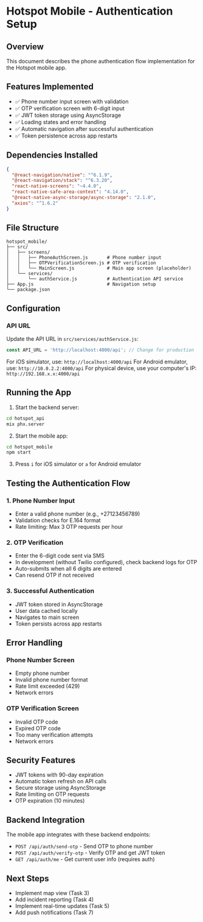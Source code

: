 # Hotspot Mobile - Authentication Setup

## Overview
This document describes the phone authentication flow implementation for the Hotspot mobile app.

## Features Implemented
- ✅ Phone number input screen with validation
- ✅ OTP verification screen with 6-digit input
- ✅ JWT token storage using AsyncStorage
- ✅ Loading states and error handling
- ✅ Automatic navigation after successful authentication
- ✅ Token persistence across app restarts

## Dependencies Installed
```json
{
  "@react-navigation/native": "^6.1.9",
  "@react-navigation/stack": "^6.3.20",
  "react-native-screens": "~4.4.0",
  "react-native-safe-area-context": "4.14.0",
  "@react-native-async-storage/async-storage": "2.1.0",
  "axios": "^1.6.2"
}
```

## File Structure
```
hotspot_mobile/
├── src/
│   ├── screens/
│   │   ├── PhoneAuthScreen.js       # Phone number input
│   │   ├── OTPVerificationScreen.js # OTP verification
│   │   └── MainScreen.js            # Main app screen (placeholder)
│   └── services/
│       └── authService.js           # Authentication API service
├── App.js                           # Navigation setup
└── package.json
```

## Configuration

### API URL
Update the API URL in `src/services/authService.js`:
```javascript
const API_URL = 'http://localhost:4000/api'; // Change for production
```

For iOS simulator, use: `http://localhost:4000/api`
For Android emulator, use: `http://10.0.2.2:4000/api`
For physical device, use your computer's IP: `http://192.168.x.x:4000/api`

## Running the App

1. Start the backend server:
```bash
cd hotspot_api
mix phx.server
```

2. Start the mobile app:
```bash
cd hotspot_mobile
npm start
```

3. Press `i` for iOS simulator or `a` for Android emulator

## Testing the Authentication Flow

### 1. Phone Number Input
- Enter a valid phone number (e.g., +27123456789)
- Validation checks for E.164 format
- Rate limiting: Max 3 OTP requests per hour

### 2. OTP Verification
- Enter the 6-digit code sent via SMS
- In development (without Twilio configured), check backend logs for OTP
- Auto-submits when all 6 digits are entered
- Can resend OTP if not received

### 3. Successful Authentication
- JWT token stored in AsyncStorage
- User data cached locally
- Navigates to main screen
- Token persists across app restarts

## Error Handling

### Phone Number Screen
- Empty phone number
- Invalid phone number format
- Rate limit exceeded (429)
- Network errors

### OTP Verification Screen
- Invalid OTP code
- Expired OTP code
- Too many verification attempts
- Network errors

## Security Features
- JWT tokens with 90-day expiration
- Automatic token refresh on API calls
- Secure storage using AsyncStorage
- Rate limiting on OTP requests
- OTP expiration (10 minutes)

## Backend Integration
The mobile app integrates with these backend endpoints:

- `POST /api/auth/send-otp` - Send OTP to phone number
- `POST /api/auth/verify-otp` - Verify OTP and get JWT token
- `GET /api/auth/me` - Get current user info (requires auth)

## Next Steps
- Implement map view (Task 3)
- Add incident reporting (Task 4)
- Implement real-time updates (Task 5)
- Add push notifications (Task 7)
